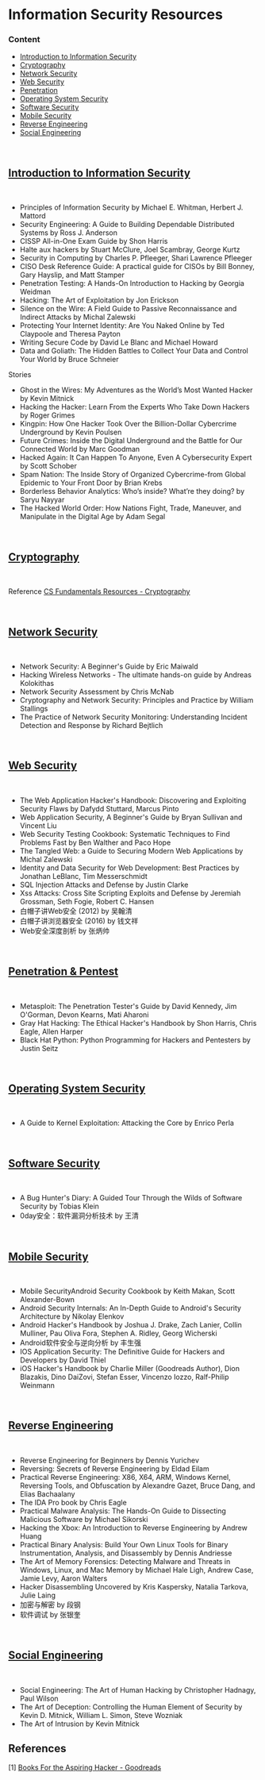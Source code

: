 # Information Security Resources

### Content

- <a name="introis_c" href="#introis_t">Introduction to Information Security</a>
- <a name="crypt_c" href="#crypt_t">Cryptography</a>
- <a name="netsec_c" href="#netsec_t">Network Security</a>
- <a name="websec_c" href="#websec_t">Web Security</a>
- <a name="pene_c" href="#pene_t">Penetration</a>
- <a name="ossec_c" href="#ossec_t">Operating System Security</a>
- <a name="softsec_c" href="#softsec_t">Software Security</a>
- <a name="mobsec_c" href="#mobsec_t">Mobile Security</a>
- <a name="reveng_c" href="#reveng_t">Reverse Engineering</a>
- <a name="socialeng_c" href="#socialeng_t">Social Engineering</a>

<br>
<h2><a name="introis_t" href="#introis_c">Introduction to Information Security</a></h2>
<br>

- Principles of Information Security by Michael E. Whitman, Herbert J. Mattord
- Security Engineering: A Guide to Building Dependable Distributed Systems by Ross J. Anderson
- CISSP All-in-One Exam Guide by Shon Harris
- Halte aux hackers by Stuart McClure, Joel Scambray, George Kurtz
- Security in Computing by Charles P. Pfleeger, Shari Lawrence Pfleeger
- CISO Desk Reference Guide: A practical guide for CISOs by Bill Bonney, Gary Hayslip, and Matt Stamper
- Penetration Testing: A Hands-On Introduction to Hacking by Georgia Weidman
- Hacking: The Art of Exploitation by Jon Erickson
- Silence on the Wire: A Field Guide to Passive Reconnaissance and Indirect Attacks by Michal Zalewski
- Protecting Your Internet Identity: Are You Naked Online by Ted Claypoole and Theresa Payton
- Writing Secure Code by David Le Blanc and Michael Howard
- Data and Goliath: The Hidden Battles to Collect Your Data and Control Your World by Bruce Schneier

Stories

- Ghost in the Wires: My Adventures as the World’s Most Wanted Hacker by Kevin Mitnick
- Hacking the Hacker: Learn From the Experts Who Take Down Hackers by Roger Grimes
- Kingpin: How One Hacker Took Over the Billion-Dollar Cybercrime Underground by Kevin Poulsen
- Future Crimes: Inside the Digital Underground and the Battle for Our Connected World by Marc Goodman
- Hacked Again: It Can Happen To Anyone, Even A Cybersecurity Expert by Scott Schober
- Spam Nation: The Inside Story of Organized Cybercrime-from Global Epidemic to Your Front Door by Brian Krebs
- Borderless Behavior Analytics: Who’s inside? What’re they doing? by Saryu Nayyar
- The Hacked World Order: How Nations Fight, Trade, Maneuver, and Manipulate in the Digital Age by Adam Segal

<br>

<h2><a name="crypt_t" href="#crypt_c">Cryptography</a></h2>
<br>

Reference [CS Fundamentals Resources - Cryptography](../%23cs-foundations.md#crypt_t)

<br>
<h2><a name="netsec_t" href="#netsec_c">Network Security</a></h2>
<br>

- Network Security: A Beginner's Guide by Eric Maiwald
- Hacking Wireless Networks - The ultimate hands-on guide by Andreas Kolokithas
- Network Security Assessment by Chris McNab
- Cryptography and Network Security: Principles and Practice by William Stallings
- The Practice of Network Security Monitoring: Understanding Incident Detection and Response by Richard Bejtlich


<br>
<h2><a name="websec_t" href="#websec_c">Web Security</a></h2>
<br>

- The Web Application Hacker's Handbook: Discovering and Exploiting Security Flaws by Dafydd Stuttard, Marcus Pinto
- Web Application Security, A Beginner's Guide  by Bryan Sullivan and Vincent Liu
- Web Security Testing Cookbook: Systematic Techniques to Find Problems Fast by Ben Walther and Paco Hope
- The Tangled Web: a Guide to Securing Modern Web Applications by Michal Zalewski
- Identity and Data Security for Web Development: Best Practices by Jonathan LeBlanc, Tim Messerschmidt
- SQL Injection Attacks and Defense by Justin Clarke
- Xss Attacks: Cross Site Scripting Exploits and Defense
by Jeremiah Grossman, Seth Fogie, Robert C. Hansen
- 白帽子讲Web安全 (2012) by 吴翰清
- 白帽子讲浏览器安全 (2016) by 钱文祥
- Web安全深度剖析 by 张炳帅

<br>
<h2><a name="pene_t" href="#pene_c">Penetration & Pentest</a></h2>
<br>

- Metasploit: The Penetration Tester's Guide by David Kennedy, Jim O'Gorman, Devon Kearns, Mati Aharoni
- Gray Hat Hacking: The Ethical Hacker's Handbook by Shon Harris, Chris Eagle, Allen Harper
- Black Hat Python: Python Programming for Hackers and Pentesters by Justin Seitz

<br>
<h2><a name="ossec_t" href="#ossec_c">Operating System Security</a></h2>
<br>

- A Guide to Kernel Exploitation: Attacking the Core by Enrico Perla

<br>
<h2><a name="softsec_t" href="#softsec_c">Software Security</a></h2>
<br>

- A Bug Hunter's Diary: A Guided Tour Through the Wilds of Software Security by Tobias Klein
- 0day安全：软件漏洞分析技术 by 王清

<br>
<h2><a name="mobsec_t" href="#mobsec_c">Mobile Security</a></h2>
<br>

- Mobile SecurityAndroid Security Cookbook by Keith Makan, Scott Alexander-Bown
- Android Security Internals: An In-Depth Guide to Android's Security Architecture by Nikolay Elenkov
- Android Hacker's Handbook by Joshua J. Drake, Zach Lanier, Collin Mulliner, Pau Oliva Fora, Stephen A. Ridley, Georg Wicherski
- Android软件安全与逆向分析 by 丰生强
- IOS Application Security: The Definitive Guide for Hackers and Developers by David Thiel
- iOS Hacker's Handbook by Charlie Miller (Goodreads Author), Dion Blazakis, Dino DaiZovi, Stefan Esser, Vincenzo Iozzo, Ralf-Philip Weinmann

<br>
<h2><a name="reveng_t" href="#reveng_c">Reverse Engineering</a></h2>
<br>

- Reverse Engineering for Beginners by Dennis Yurichev
- Reversing: Secrets of Reverse Engineering by Eldad Eilam
- Practical Reverse Engineering: X86, X64, ARM, Windows Kernel, Reversing Tools, and Obfuscation by Alexandre Gazet, Bruce Dang, and Elias Bachaalany
- The IDA Pro book by Chris Eagle
- Practical Malware Analysis: The Hands-On Guide to Dissecting Malicious Software by Michael Sikorski
- Hacking the Xbox: An Introduction to Reverse Engineering by Andrew Huang
- Practical Binary Analysis: Build Your Own Linux Tools for Binary Instrumentation, Analysis, and Disassembly by Dennis Andriesse
- The Art of Memory Forensics: Detecting Malware and Threats in Windows, Linux, and Mac Memory by Michael Hale Ligh, Andrew Case, Jamie Levy, Aaron Walters
- Hacker Disassembling Uncovered by Kris Kaspersky, Natalia Tarkova, Julie Laing
- 加密与解密 by 段钢
- 软件调试 by 张银奎


<br>
<h2><a name="socialeng_t" href="#socialeng_c">Social Engineering</a></h2>
<br>

- Social Engineering: The Art of Human Hacking by Christopher Hadnagy, Paul Wilson
- The Art of Deception: Controlling the Human Element of Security by Kevin D. Mitnick, William L. Simon, Steve Wozniak
- The Art of Intrusion by Kevin Mitnick



## References

[1] [Books For the Aspiring Hacker - Goodreads](https://www.goodreads.com/list/show/29242.Books_For_the_Aspiring_Hacker)